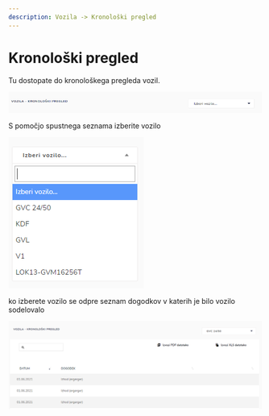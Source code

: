 ```yaml
---
description: Vozila -> Kronološki pregled
---
```


# Kronološki pregled

Tu dostopate do kronološkega pregleda vozil.

![](../.gitbook/assets/Vozila_kronoloski_pogled_iskanje.PNG)

S pomočjo spustnega seznama izberite vozilo

![](../.gitbook/assets/Vozila_kronoloski_pogled_izberi_vozilo.PNG)

ko izberete vozilo se odpre seznam dogodkov v katerih je bilo vozilo sodelovalo

![](../.gitbook/assets/Vozila_kronoloski_pogled_pogled.PNG)
